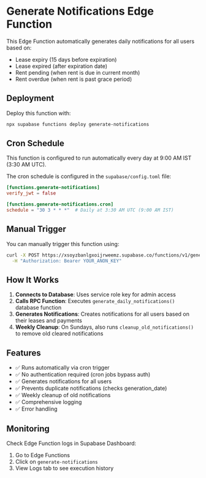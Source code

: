 # Generate Notifications Edge Function

This Edge Function automatically generates daily notifications for all users based on:
- Lease expiry (15 days before expiration)
- Lease expired (after expiration date)
- Rent pending (when rent is due in current month)
- Rent overdue (when rent is past grace period)

## Deployment

Deploy this function with:
```bash
npx supabase functions deploy generate-notifications
```

## Cron Schedule

This function is configured to run automatically every day at 9:00 AM IST (3:30 AM UTC).

The cron schedule is configured in the `supabase/config.toml` file:
```toml
[functions.generate-notifications]
verify_jwt = false

[functions.generate-notifications.cron]
schedule = "30 3 * * *"  # Daily at 3:30 AM UTC (9:00 AM IST)
```

## Manual Trigger

You can manually trigger this function using:
```bash
curl -X POST https://xsoyzbanlgxoijrweemz.supabase.co/functions/v1/generate-notifications \
  -H "Authorization: Bearer YOUR_ANON_KEY"
```

## How It Works

1. **Connects to Database**: Uses service role key for admin access
2. **Calls RPC Function**: Executes `generate_daily_notifications()` database function
3. **Generates Notifications**: Creates notifications for all users based on their leases and payments
4. **Weekly Cleanup**: On Sundays, also runs `cleanup_old_notifications()` to remove old cleared notifications

## Features

- ✅ Runs automatically via cron trigger
- ✅ No authentication required (cron jobs bypass auth)
- ✅ Generates notifications for all users
- ✅ Prevents duplicate notifications (checks generation_date)
- ✅ Weekly cleanup of old notifications
- ✅ Comprehensive logging
- ✅ Error handling

## Monitoring

Check Edge Function logs in Supabase Dashboard:
1. Go to Edge Functions
2. Click on `generate-notifications`
3. View Logs tab to see execution history

